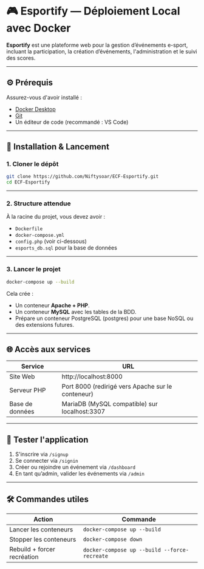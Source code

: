 # 🎮 Esportify — Déploiement Local avec Docker

**Esportify** est une plateforme web pour la gestion d’événements e-sport, incluant la participation, la création d’événements, l'administration et le suivi des scores.

---

## ⚙️ Prérequis

Assurez-vous d'avoir installé :

- [Docker Desktop](https://www.docker.com/products/docker-desktop/)
- [Git](https://git-scm.com/)
- Un éditeur de code (recommandé : VS Code)

---

## 🚀 Installation & Lancement

### 1. Cloner le dépôt

```bash
git clone https://github.com/Niftysoar/ECF-Esportify.git
cd ECF-Esportify
```

---

### 2. Structure attendue

À la racine du projet, vous devez avoir :

- `Dockerfile`
- `docker-compose.yml`
- `config.php` (voir ci-dessous)
- `esports_db.sql` pour la base de données

---

### 3. Lancer le projet

```bash
docker-compose up --build
```

Cela crée :

- Un conteneur **Apache + PHP**.
- Un conteneur **MySQL** avec les tables de la BDD.
- Prépare un conteneur PostgreSQL (postgres) pour une base NoSQL ou des extensions futures.

---

## 🌐 Accès aux services

| Service        | URL                          |
|----------------|-------------------------------|
| Site Web       | http://localhost:8000         |
| Serveur PHP    | Port 8000 (redirigé vers Apache sur le conteneur)                        |
| Base de données   | MariaDB (MySQL compatible) sur localhost:3307                        |

---

## 🧪 Tester l'application

1. S'inscrire via `/signup`
2. Se connecter via `/signin`
3. Créer ou rejoindre un événement via `/dashboard`
4. En tant qu’admin, valider les événements via `/admin`

---

## 🛠️ Commandes utiles

| Action                    | Commande                                 |
|---------------------------|------------------------------------------|
| Lancer les conteneurs     | `docker-compose up --build`              |
| Stopper les conteneurs    | `docker-compose down`                    |
| Rebuild + forcer recréation | `docker-compose up --build --force-recreate` |